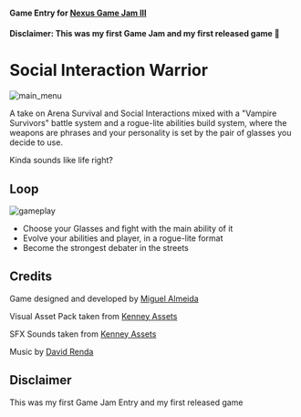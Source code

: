 #### Game Entry for [Nexus Game Jam III](https://itch.io/jam/nexus-game-jam-iii)
#### Disclaimer: This was my first Game Jam and my first released game 🎉

# Social Interaction Warrior

![main_menu](https://user-images.githubusercontent.com/59445459/236382182-9135b6f9-6475-4311-ae3c-b6dc65161320.PNG)

A take on Arena Survival and Social Interactions mixed with a "Vampire Survivors" battle system and a rogue-lite abilities build system, where the weapons are phrases and your personality is set by the pair of glasses you decide to use.

Kinda sounds like life right?

## Loop

![gameplay](https://user-images.githubusercontent.com/59445459/236382179-a6e1b7c4-1d64-41dc-b7d5-b7f0dec51a52.PNG)

- Choose your Glasses and fight with the main ability of it
- Evolve your abilities and player, in a rogue-lite format
- Become the strongest debater in the streets

## Credits

Game designed and developed by [Miguel Almeida](https://github.com/migalvalm)

Visual Asset Pack taken from [Kenney Assets](https://www.kenney.nl/assets/rpg-urban-pack)

SFX Sounds taken from [Kenney Assets](https://www.kenney.nl/assets/category:Audio)

Music by [David Renda](https://www.fesliyanstudios.com/royalty-free-music/download/8-bit-retro-funk/883)

## Disclaimer

This was my first Game Jam Entry and my first released game
